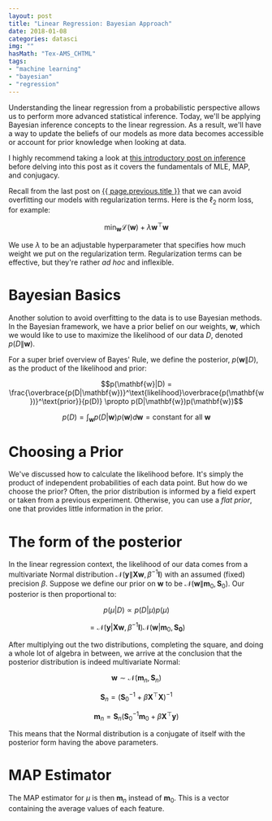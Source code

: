 ```yaml
---
layout: post
title: "Linear Regression: Bayesian Approach"
date: 2018-01-08
categories: datasci
img: ""
hasMath: "Tex-AMS_CHTML"
tags:
- "machine learning"
- "bayesian"
- "regression"
---
```


Understanding the linear regression from a probabilistic perspective allows us to perform more advanced statistical inference. Today, we'll be applying Bayesian inference concepts to the linear regression. As a result, we'll have a way to update the beliefs of our models as more data becomes accessible or account for prior knowledge when looking at data.

I highly recommend taking a look at <a class="link" href="/datasci/2017/09/10/inference-coins/">this introductory post on inference</a> before delving into this post as it covers the fundamentals of MLE, MAP, and conjugacy.

Recall from the last post on <a class="link" href="{{page.previous.url}}">{{ page.previous.title }}</a> that we can avoid overfitting our models with regularization terms. Here is the $\ell_2$ norm loss, for example:

$$\min_{\mathbf{w}} \mathcal{L}(\mathbf{w}) + \lambda \mathbf{w}^\top\mathbf{w}$$

We use $\lambda$ to be an adjustable hyperparameter that specifies how much weight we put on the regularization term. Regularization terms can be effective, but they're rather *ad hoc* and inflexible.

# Bayesian Basics

Another solution to avoid overfitting to the data is to use Bayesian methods. In the Bayesian framework, we have a prior belief on our weights, $\mathbf{w}$, which we would like to use to maximize the likelihood of our data $D$, denoted $p(D\|\mathbf{w})$.

For a super brief overview of Bayes' Rule, we define the posterior, $p(\mathbf{w}\|D)$, as the product of the likelihood and prior:

$$p(\mathbf{w}|D) = \frac{\overbrace{p(D|\mathbf{w})}^\text{likelihood}\overbrace{p(\mathbf{w})}^\text{prior}}{p(D)} \propto p(D|\mathbf{w})p(\mathbf{w})$$

$$p(D) = \int_{\mathbf{w}} p(D|\mathbf{w})p(\mathbf{w})d\mathbf{w} = \text{constant for all }\mathbf{w}$$

# Choosing a Prior

We've discussed how to calculate the likelihood before. It's simply the product of independent probabilities of each data point. But how do we choose the prior? Often, the prior distribution is informed by a field expert or taken from a previous experiment. Otherwise, you can use a *flat prior*, one that provides little information in the prior.

# The form of the posterior

In the linear regression context, the likelihood of our data comes from a multivariate Normal distribution $\mathcal{N}(\mathbf{y}\|\mathbf{Xw}, \beta^{-1}\mathbf{I})$ with an assumed (fixed) precision $\beta$. Suppose we define our prior on $\mathbf{w}$ to be $\mathcal{N}(\mathbf{w}\|\mathbf{m}_0, \mathbf{S}_0)$. Our posterior is then proportional to:

$$p(\mu|D) \propto p(D|\mu)p(\mu)$$

$$=\mathcal{N}(\mathbf{y}|\mathbf{Xw}, \beta^{-1}\mathbf{I})\mathcal{N}(\mathbf{w}|\mathbf{m}_0, \mathbf{S_0})$$

After multiplying out the two distributions, completing the square, and doing a whole lot of algebra in between, we arrive at the conclusion that the posterior distribution is indeed multivariate Normal:

$$\mathbf{w} \sim \mathcal{N}(\mathbf{m}_n, \mathbf{S}_n)$$

$$\mathbf{S}_n = (\mathbf{S}_0^{-1} + \beta \mathbf{X}^\top\mathbf{X})^{-1}$$

$$\mathbf{m}_n = \mathbf{S}_n(\mathbf{S}_0^{-1}\mathbf{m}_0 + \beta \mathbf{X}^\top \mathbf{y})$$

This means that the Normal distribution is a conjugate of itself with the posterior form having the above parameters.

# MAP Estimator

The MAP estimator for $\mu$ is then $\mathbf{m}_n$ instead of $\mathbf{m}_0$. This is a vector containing the average values of each feature.